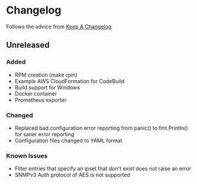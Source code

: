 
# Changelog
Follows the advice from [Keep A Changelog](https://keepachangelog.com/en/1.0.0/)

## Unreleased

### Added
* RPM creation (make rpm)
* Example AWS CloudFormation for CodeBuild
* Build support for Windows
* Docker container
* Prometheus exporter

### Changed
* Replaced bad configuration error reporting from panic() to fmt.Println() for saner error reporting
* Configuration files changed to YAML format

### Known Issues
* Filter entries that specify an ipset that don't exist does not raise an error
* SNMPv3 Auth protocol of AES is not supported

